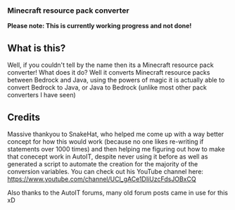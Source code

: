 ### Minecraft resource pack converter

<b>Please note: This is currently working progress and not done!</b>

## What is this?
Well, if you couldn't tell by the name then its a Minecraft resource pack converter! What does it do? Well it converts Minecraft resource packs between Bedrock and Java, using the powers of magic it is actually able to convert Bedrock to Java, or Java to Bedrock (unlike most other pack converters I have seen)

## Credits
Massive thankyou to SnakeHat, who helped me come up with a way better concept for how this would work (because no one likes re-writing if statements over 1000 times) and then helping me figuring out how to make that conecept work in AutoIT, despite never using it before as well as generated a script to automate the creation for the majority of the conversion variables. You can check out his YouTube channel here: https://www.youtube.com/channel/UCl_gACe1DIiUzcFdsJOBxCQ

Also thanks to the AutoIT forums, many old forum posts came in use for this xD
